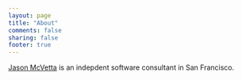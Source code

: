 ```yaml
---
layout: page
title: "About"
comments: false
sharing: false
footer: true
---
```


[Jason McVetta](mailto:jason.mcvetta@gmail.com) is an indepdent software
consultant in San Francisco.  
